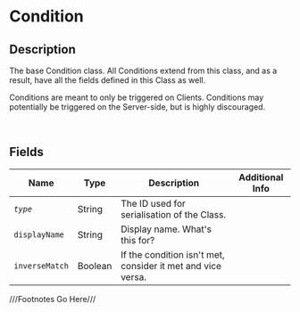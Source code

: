Condition
============= 

## Description

The base Condition class. All Conditions extend from this class, and as a result, have all the fields defined in this Class as well.

Conditions are meant to only be triggered on Clients. Conditions may potentially be triggered on the Server-side, but is highly discouraged.

<br />

## Fields

| Name     | Type   | Description | Additional Info |
| -------- | ------ | ----------- | --------------- |
| *`type`* | String |      The ID used for serialisation of the Class.       |                 |
| `displayName` | String |      Display name. What's this for?       |                 |
| `inverseMatch` | Boolean |      If the condition isn't met, consider it met and vice versa.       |                 |

///Footnotes Go Here///

[^-1]: Fields in *italics* are required for the Object to be valid.  
